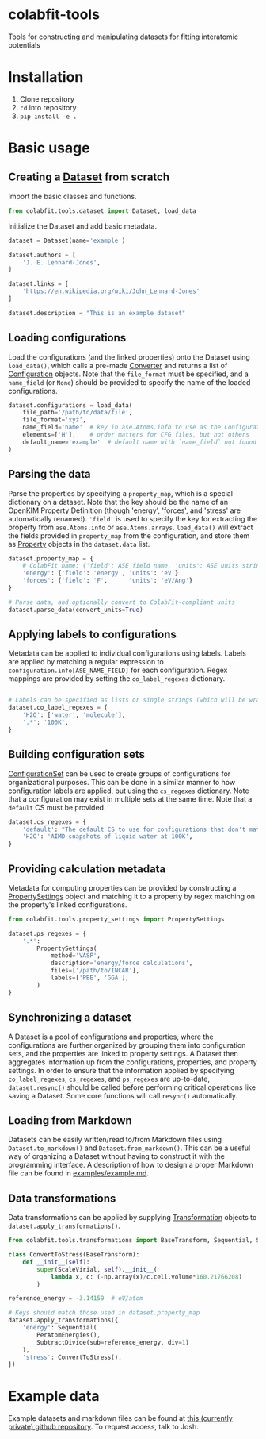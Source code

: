 # colabfit-tools
Tools for constructing and manipulating datasets for fitting interatomic potentials

# Installation
1. Clone repository
2. `cd` into repository
3. `pip install -e .`

# Basic usage

## Creating a [Dataset](colabfit/tools/dataset.py) from scratch
Import the basic classes and functions.

```python
from colabfit.tools.dataset import Dataset, load_data
```

Initialize the Dataset and add basic metadata.

```python
dataset = Dataset(name='example')

dataset.authors = [
    'J. E. Lennard-Jones',
]

dataset.links = [
    'https://en.wikipedia.org/wiki/John_Lennard-Jones'
]

dataset.description = "This is an example dataset"
```

## Loading configurations
Load the configurations (and the linked properties) onto the Dataset using `load_data()`, which calls a pre-made [Converter](colabfit/tools/converters.py) and returns a list of [Configuration](colabfit/tools/configuration.py) objects. Note that the `file_format` must be specified, and a `name_field` (or `None`) should be provided to specify the name of the loaded configurations.
```python
dataset.configurations = load_data(
    file_path='/path/to/data/file',
    file_format='xyz',
    name_field='name'  # key in ase.Atoms.info to use as the Configuration name
    elements=['H'],    # order matters for CFG files, but not others
    default_name='example'  # default name with `name_field` not found
)
```

## Parsing the data
Parse the properties by specifying a `property_map`, which is a special dictionary on a dataset. Note that the key should be the name of an OpenKIM Property Definition (though 'energy', 'forces', and 'stress' are automatically renamed). `'field'` is used to specify the key for extracting the property from `ase.Atoms.info` or `ase.Atoms.arrays`. `load_data()` will extract the fields provided in `property_map` from the configuration, and store them as [Property](colabfit/tools/property.py) objects in the `dataset.data` list.
```python
dataset.property_map = {
    # ColabFit name: {'field': ASE field name, 'units': ASE units string}
    'energy': {'field': 'energy', 'units': 'eV'}
    'forces': {'field': 'F',      'units': 'eV/Ang'}
}

# Parse data, and optionally convert to ColabFit-compliant units
dataset.parse_data(convert_units=True)
```

## Applying labels to configurations
Metadata can be applied to individual configurations using labels. Labels are applied by matching a regular expression to `configuration.info[ASE_NAME_FIELD]` for each configuration. Regex mappings are provided by setting the `co_label_regexes` dictionary.
```python

# Labels can be specified as lists or single strings (which will be wrapped in a list).
dataset.co_label_regexes = {
    'H2O': ['water', 'molecule'],
    '.*': '100K',
}
```

## Building configuration sets
[ConfigurationSet](colabfit/tools/configuration_sets.py) can be used to create groups of configurations for organizational purposes. This can be done in a similar manner to how configuration labels are applied, but using the `cs_regexes` dictionary. Note that a configuration may exist in multiple sets at the same time. Note that a `default` CS must be provided.
```python
dataset.cs_regexes = {
    'default': "The default CS to use for configurations that don't match anything else",
    'H2O': 'AIMD snapshots of liquid water at 100K',
}
```

## Providing calculation metadata
Metadata for computing properties can be provided by constructing a [PropertySettings](colabfit/tools/property_settings.py) object and matching it to a property by regex matching on the property's linked configurations.
```python
from colabfit.tools.property_settings import PropertySettings

dataset.ps_regexes = {
    '.*':
        PropertySettings(
            method='VASP',
            description='energy/force calculations',
            files=['/path/to/INCAR'],
            labels=['PBE', 'GGA'],
        )
}
```

## Synchronizing a dataset
A Dataset is a pool of configurations and properties, where the configurations are further organized by grouping them into configuration sets, and the properties are linked to property settings. A Dataset then aggregates information up from the configurations, properties, and property settings. In order to ensure that the information applied by specifying `co_label_regexes`, `cs_regexes`, and `ps_regexes` are up-to-date, `dataset.resync()` should be called before performing critical operations like saving a Dataset. Some core functions will call `resync()` automatically.

## Loading from Markdown
Datasets can be easily written/read to/from Markdown files using `Dataset.to_markdown()` and `Dataset.from_markdown()`. This can be a useful way of organizing a Dataset without having to construct it with the programming interface. A description of how to design a proper Markdown file can be found in [examples/example.md](examples/example.md).

## Data transformations
Data transformations can be applied by supplying
[Transformation](colabfit/transformations.py) objects to `dataset.apply_transformations()`.

```python
from colabfit.tools.transformations import BaseTransform, Sequential, SubtractDivide, PerAtomEnergies

class ConvertToStress(BaseTransform):
    def __init__(self):
        super(ScaleVirial, self).__init__(
            lambda x, c: (-np.array(x)/c.cell.volume*160.21766208)
        )

reference_energy = -3.14159  # eV/atom

# Keys should match those used in dataset.property_map
dataset.apply_transformations({
    'energy': Sequential(
        PerAtomEnergies(),
        SubtractDivide(sub=reference_energy, div=1)
    ),
    'stress': ConvertToStress(),
})
```

# Example data
Example datasets and markdown files can be found at [this (currently private) github repository](https://github.com/jvita/colabfit/tree/tools/data/formatted). To request access, talk to Josh.
